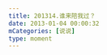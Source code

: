 ```yaml
---
title: 201314.谁来陪我过？
date: 2013-01-04 00:00:32
mCategories: [说说]
type: moment
---
```


<div id="pics-20130104000032"></div>

<script>
var data = [
    {"link": "2013-01-04_000001.jpg", "type": "shuoshuo"}
];
picsRender(data, "pics-20130104000032");
</script>
